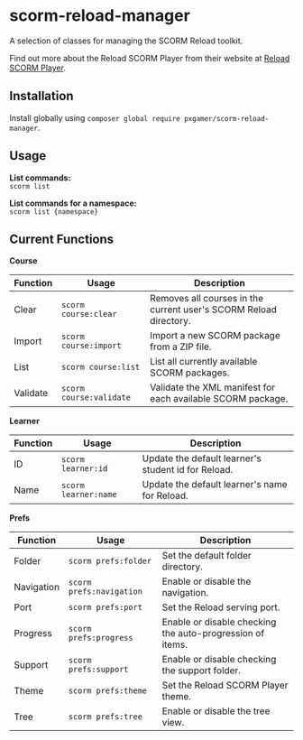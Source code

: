 # scorm-reload-manager

A selection of classes for managing the SCORM Reload toolkit.

Find out more about the Reload SCORM Player from their website at [Reload SCORM Player](http://www.reload.ac.uk/scormplayer.html).

## Installation

Install globally using `composer global require pxgamer/scorm-reload-manager`.

## Usage

**List commands:**  
`scorm list`

**List commands for a namespace:**  
`scorm list {namespace}`

## Current Functions

**Course**

Function    | Usage                    | Description
----------- | ------------------------ | ---------------------
Clear       | `scorm course:clear`     | Removes all courses in the current user's SCORM Reload directory.
Import      | `scorm course:import`    | Import a new SCORM package from a ZIP file.
List        | `scorm course:list`      | List all currently available SCORM packages.
Validate    | `scorm course:validate`  | Validate the XML manifest for each available SCORM package.

**Learner**

Function    | Usage                    | Description
----------- | ------------------------ | ---------------------
ID          | `scorm learner:id`       | Update the default learner's student id for Reload.
Name        | `scorm learner:name`     | Update the default learner's name for Reload.

**Prefs**

Function    | Usage                    | Description
----------- | ------------------------ | ---------------------
Folder      | `scorm prefs:folder`     | Set the default folder directory.
Navigation  | `scorm prefs:navigation` | Enable or disable the navigation.
Port        | `scorm prefs:port`       | Set the Reload serving port.
Progress    | `scorm prefs:progress`   | Enable or disable checking the auto-progression of items.
Support     | `scorm prefs:support`    | Enable or disable checking the support folder.
Theme       | `scorm prefs:theme`      | Set the Reload SCORM Player theme.
Tree        | `scorm prefs:tree`       | Enable or disable the tree view.
